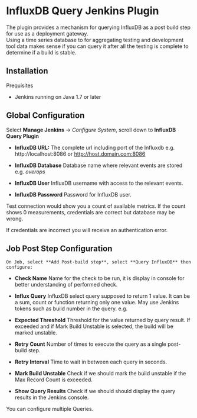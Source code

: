# InfluxDB Query Jenkins Plugin

The plugin provides a mechanism for querying InfluxDB as a post build step for use as a deployment gateway.   
Using a time series database to for aggregating testing and development tool data makes sense if you can query it after all the testing is complete to determine if a build is stable.  

## Installation
  Prequisites

  * Jenkins running on Java 1.7 or later

## Global Configuration

  Select **Manage Jenkins** -> *Configure System*, scroll down to **InfluxDB Query Plugin**
  
  * **InfluxDB URL:**  The complete url including port of the Influxdb e.g. http://localhost:8086 or http://host.domain.com:8086 
  
  * **InfluxDB Database**  Database name where relevant events are stored e.g. _overops_
  
  * **InfluxDB User**  InfluxDB username with access to the relevant events.
  
  * **InfluxDB Password**  Password for InfluxDB user.
  
Test connection would show you a count of available metrics.  If the count shows 0 measurements, credentials are correct but database may be wrong.  

If credentials are incorrect you will receive an authentication error.
  

## Job Post Step Configuration

	On Job, select **Add Post-build step**, select **Query InfluxDB** then configure: 

  * **Check Name** Name for the check to be run, it is display in console for better understanding of performed check.
  * **Influx Query**  InfluxDB select query supposed to return 1 value. 
    It can be a sum, count or function returning only one value. 
    May use Jenkins tokens such as build number in the query. e.g. 

  * **Expected Threshold**  Threshold for the value returned by query result. If exceeded and if Mark Build Unstable is selected, the build will be marked unstable.

  * **Retry Count**  Number of times to execute the query as a single post-build step.

  * **Retry Interval**  Time to wait in between each query in seconds.

  * **Mark Build Unstable**  Check if we should mark the build unstable if the Max Record Count is exceeded.  

  * **Show Query Results**  Check if we should should display the query results in the Jenkins console.

  You can configure multiple Queries.